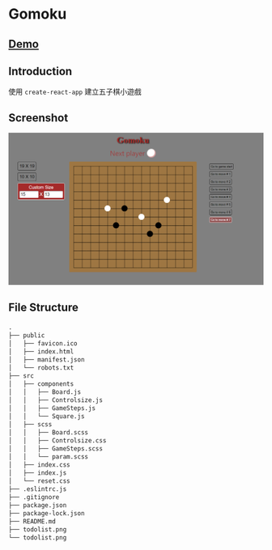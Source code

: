 # Gomoku

## [Demo](https://lagom0327.github.io/Gomoku/)
## Introduction
使用 `create-react-app` 建立五子棋小遊戲

## Screenshot
![Alt gomoku](./screenshot.png)


## File Structure
```
.
├── public
│   ├── favicon.ico
│   ├── index.html
│   ├── manifest.json
│   └── robots.txt
├── src
│   ├── components
│   │   ├── Board.js
│   │   ├── Controlsize.js
│   │   ├── GameSteps.js
│   │   └── Square.js
│   ├── scss
│   │   ├── Board.scss
│   │   ├── Controlsize.css
│   │   ├── GameSteps.scss
│   │   └── param.scss
│   ├── index.css
│   ├── index.js
│   └── reset.css
├── .eslintrc.js
├── .gitignore
├── package.json
├── package-lock.json
├── README.md
├── todolist.png
└── todolist.png
```